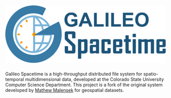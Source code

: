 [![Galileo Continuum](docs/galileo-spacetime.png)](http://galileo.cs.colostate.edu/)
=======

Galileo Spacetime is a high-throughput distributed file system for spatio-temporal multidimensional data, developed at the Colorado State University Computer Science Department. This project is a fork of the original system developed by [Mathew Malensek](https://github.com/malensek/galileo) for geospatial datasets.

